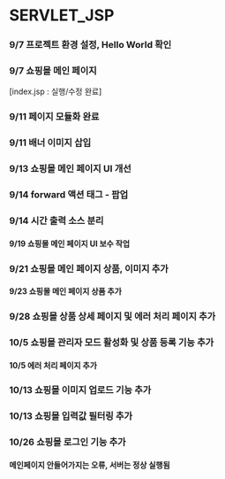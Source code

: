# SERVLET_JSP
### 9/7 프로젝트 환경 설정, Hello World 확인
### 9/7 쇼핑몰 메인 페이지
[index.jsp : 실행/수정 완료]
### 9/11 페이지 모듈화 완료
### 9/11 배너 이미지 삽입
### 9/13 쇼핑몰 메인 페이지 UI 개선
### 9/14 forward 액션 태그 - 팝업
### 9/14 시간 출력 소스 분리
#### 9/19 쇼핑몰 메인 페이지 UI 보수 작업
### 9/21 쇼핑몰 메인 페이지 상품, 이미지 추가
#### 9/23 쇼핑몰 메인 페이지 상품 추가
### 9/28 쇼핑몰 상품 상세 페이지 및 에러 처리 페이지 추가
### 10/5 쇼핑몰 관리자 모드 활성화 및 상품 등록 기능 추가
#### 10/5 에러 처리 페이지 추가
### 10/13 쇼핑몰 이미지 업로드 기능 추가
### 10/13 쇼핑몰 입력값 필터링 추가
### 10/26 쇼핑몰 로그인 기능 추가
#### 메인페이지 안들어가지는 오류, 서버는 정상 실행됨